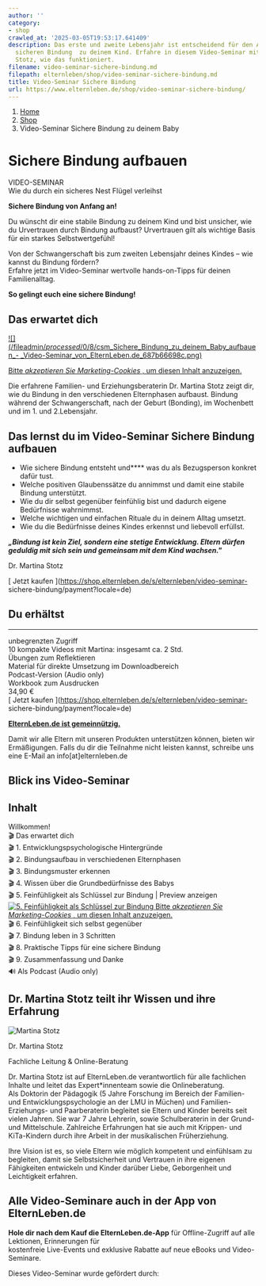 ```yaml
---
author: ''
category:
- shop
crawled_at: '2025-03-05T19:53:17.641409'
description: Das erste und zweite Lebensjahr ist entscheidend für den Aufbau einer
  sicheren Bindung  zu deinem Kind. Erfahre in diesem Video-Seminar mit Dr. Martina
  Stotz, wie das funktioniert.
filename: video-seminar-sichere-bindung.md
filepath: elternleben/shop/video-seminar-sichere-bindung.md
title: Video-Seminar Sichere Bindung
url: https://www.elternleben.de/shop/video-seminar-sichere-bindung/
---
```


  1. [ Home ](/)
  2. [ Shop ](/shop)
  3. Video-Seminar Sichere Bindung zu deinem Baby



#  Sichere Bindung aufbauen

VIDEO-SEMINAR  
Wie du durch ein sicheres Nest Flügel verleihst

**Sichere Bindung von Anfang an!**

Du wünscht dir eine stabile Bindung zu deinem Kind und bist unsicher, wie du
Urvertrauen durch Bindung aufbaust? Urvertrauen gilt als wichtige Basis für
ein starkes Selbstwertgefühl!

Von der Schwangerschaft bis zum zweiten Lebensjahr deines Kindes – wie kannst
du Bindung fördern?  
Erfahre jetzt im Video-Seminar wertvolle hands-on-Tipps für deinen
Familienalltag.

**So gelingt euch eine sichere Bindung!**

##  Das erwartet dich

[ ![](/fileadmin/_processed_/0/8/csm_Sichere_Bindung_zu_deinem_Baby_aufbauen_-
_Video-Seminar_von_ElternLeben.de_687b66698c.png)
](javascript:Cookiebot.renew\(\))

[Bitte _akzeptieren Sie Marketing-Cookies_ , um diesen Inhalt
anzuzeigen.](javascript:Cookiebot.renew\(\))

Die erfahrene Familien- und Erziehungsberaterin Dr. Martina Stotz zeigt dir,
wie du Bindung in den verschiedenen Elternphasen aufbaust. Bindung während der
Schwangerschaft, nach der Geburt (Bonding), im Wochenbett und im 1. und
2.Lebensjahr.

##  Das lernst du im Video-Seminar Sichere Bindung aufbauen

  * Wie sichere Bindung entsteht und**** was du als Bezugsperson konkret dafür tust.
  * Welche positiven Glaubenssätze du annimmst und damit eine stabile Bindung unterstützt.
  * Wie du dir selbst gegenüber feinfühlig bist und dadurch eigene Bedürfnisse wahrnimmst.
  * Welche wichtigen und einfachen Rituale du in deinem Alltag umsetzt.
  * Wie du die Bedürfnisse deines Kindes erkennst und liebevoll erfüllst.

**_„Bindung ist kein Ziel, sondern eine stetige Entwicklung. Eltern dürfen
geduldig mit sich sein und gemeinsam mit dem Kind wachsen."_**

Dr. Martina Stotz

[ Jetzt kaufen ](https://shop.elternleben.de/s/elternleben/video-seminar-
sichere-bindung/payment?locale=de)

## Du erhältst  
  
---  
 unbegrenzten Zugriff  
 10 kompakte Videos mit Martina:
insgesamt ca. 2 Std.  
 Übungen zum Reflektieren  
 Material für direkte Umsetzung
im Downloadbereich  
 Podcast-Version (Audio only)  
 Workbook zum Ausdrucken  
34,90 €  
[ Jetzt kaufen ](https://shop.elternleben.de/s/elternleben/video-seminar-
sichere-bindung/payment?locale=de)  
  
**[ElternLeben.de ist gemeinnützig.](https://www.elternleben.de/ueber-uns/)**

Damit wir alle Eltern mit unseren Produkten unterstützen können, bieten wir
Ermäßigungen. Falls du dir die Teilnahme nicht leisten kannst, schreibe uns
eine E-Mail an info[at]elternleben.de

##  Blick ins Video-Seminar

Inhalt  
---  
Willkommen!  
🎬 Das erwartet dich  
🎬 1\. Entwicklungspsychologische Hintergründe  
🎬 2\. Bindungsaufbau in verschiedenen Elternphasen  
🎬 3\. Bindungsmuster erkennen  
🎬 4\. Wissen über die Grundbedürfnisse des Babys  
🎬 5\. Feinfühligkeit als Schlüssel zur Bindung  |  Preview anzeigen  
[ ![5. Feinfühligkeit als Schlüssel zur
Bindung](https://img.youtube.com/vi/V9VofpS5Ysw/maxresdefault.jpg)
](javascript:Cookiebot.renew\(\)) [Bitte _akzeptieren Sie Marketing-Cookies_ ,
um diesen Inhalt anzuzeigen.](javascript:Cookiebot.renew\(\))  
🎬 6\. Feinfühligkeit sich selbst gegenüber  
🎬 7\. Bindung leben in 3 Schritten  
🎬 8\. Praktische Tipps für eine sichere Bindung  
🎬 9\. Zusammenfassung und Danke  
🔊 Als Podcast (Audio only)  
  
##  Dr. Martina Stotz teilt ihr Wissen und ihre Erfahrung

![Martina
Stotz](/fileadmin/_processed_/2/4/csm_Dr._Martina_Stotz_NAH_neu_90a21d79e3.jpeg)

Dr. Martina Stotz

Fachliche Leitung & Online-Beratung

Dr. Martina Stotz ist auf ElternLeben.de verantwortlich für alle fachlichen
Inhalte und leitet das Expert*innenteam sowie die Onlineberatung.  
Als Doktorin der Pädagogik (5 Jahre Forschung im Bereich der Familien- und
Entwicklungspsychologie an der LMU in Müchen) und Familien- Erziehungs- und
Paarberaterin begleitet sie Eltern und Kinder bereits seit vielen Jahren. Sie
war 7 Jahre Lehrerin, sowie Schulberaterin in der Grund- und Mittelschule.
Zahlreiche Erfahrungen hat sie auch mit Krippen- und KiTa-Kindern durch ihre
Arbeit in der musikalischen Früherziehung.  
  
Ihre Vision ist es, so viele Eltern wie möglich kompetent und einfühlsam zu
begleiten, damit sie Selbstsicherheit und Vertrauen in ihre eigenen
Fähigkeiten entwickeln und Kinder darüber Liebe, Geborgenheit und Leichtigkeit
erfahren.

##  Alle Video-Seminare auch in der App von ElternLeben.de

**Hole dir nach dem Kauf die ElternLeben.de-App** für Offline-Zugriff auf alle
Lektionen, Erinnerungen für  
kostenfreie Live-Events und exklusive Rabatte auf neue eBooks und Video-
Seminare.

[ 
](https://play.google.com/store/apps/details?id=com.elternleben.app)

[ 
](https://apps.apple.com/app/id1611753266)

Dieses Video-Seminar wurde gefördert durch:



